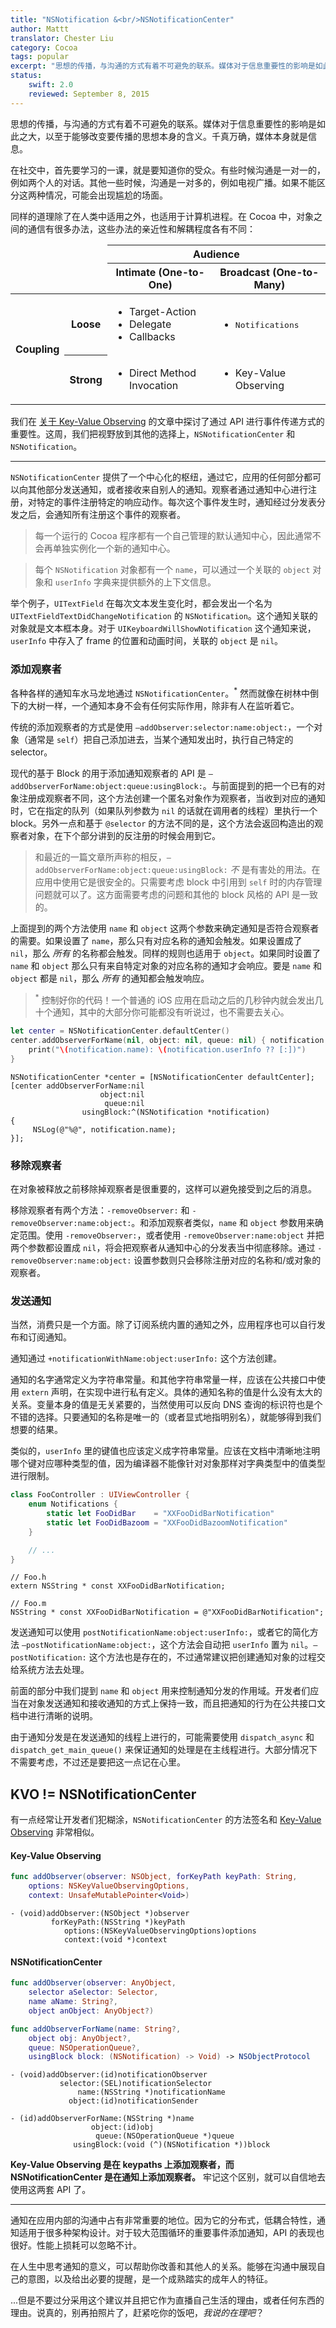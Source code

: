 ```yaml
---
title: "NSNotification &<br/>NSNotificationCenter"
author: Mattt
translator: Chester Liu
category: Cocoa
tags: popular
excerpt: "思想的传播，与沟通的方式有着不可避免的联系。媒体对于信息重要性的影响是如此之大，以至于能够改变要传播的思想本身的含义。千真万确，媒体本身就是信息。"
status:
    swift: 2.0
    reviewed: September 8, 2015
---
```


思想的传播，与沟通的方式有着不可避免的联系。媒体对于信息重要性的影响是如此之大，以至于能够改变要传播的思想本身的含义。千真万确，媒体本身就是信息。

在社交中，首先要学习的一课，就是要知道你的受众。有些时候沟通是一对一的，例如两个人的对话。其他一些时候，沟通是一对多的，例如电视广播。如果不能区分这两种情况，可能会出现尴尬的场面。

同样的道理除了在人类中适用之外，也适用于计算机进程。在 Cocoa 中，对象之间的通信有很多办法，这些办法的亲近性和解耦程度各有不同：

<table id="notification-center-coupling">
    <thead>
        <tr>
            <td class="empty" colspan="2" rowspan="2"></td>
            <th colspan="2">Audience</th>
        </tr>
        <tr>
            <th>Intimate (One-to-One)</th>
            <th>Broadcast (One-to-Many)</th>
        </tr>
    </thead>
    <tbody>
        <tr>
            <th rowspan="2">Coupling</th>
            <th>Loose</th>
            <td>
                <ul>
                    <li>Target-Action</li>
                    <li>Delegate</li>
                    <li>Callbacks</li>
                </ul>
            </td>
            <td>
                <ul>
                    <li><tt>Notifications</tt></li>
                </ul>
            </td>
        </tr>
        <tr>
            <th>Strong</th>
            <td>
                <ul>
                    <li>Direct Method Invocation</li>
                </ul>
            </td>
            <td>
                <ul>
                    <li>Key-Value Observing</li>
                </ul>
            </td>
        </tr>
    </tbody>
</table>

我们在 [关于 Key-Value Observing](http://nshipster.cn/key-value-observing/) 的文章中探讨了通过 API 进行事件传递方式的重要性。这周，我们把视野放到其他的选择上，`NSNotificationCenter` 和 `NSNotification`。

* * *

`NSNotificationCenter` 提供了一个中心化的枢纽，通过它，应用的任何部分都可以向其他部分发送通知，或者接收来自别人的通知。观察者通过通知中心进行注册，对特定的事件注册特定的响应动作。每次这个事件发生时，通知经过分发表分发之后，会通知所有注册这个事件的观察者。

> 每一个运行的 Cocoa 程序都有一个自己管理的默认通知中心，因此通常不会再单独实例化一个新的通知中心。

> 每个 `NSNotification` 对象都有一个 `name`，可以通过一个关联的 `object` 对象和 `userInfo` 字典来提供额外的上下文信息。

举个例子，`UITextField` 在每次文本发生变化时，都会发出一个名为 `UITextFieldTextDidChangeNotification` 的 `NSNotification`。这个通知关联的对象就是文本框本身。对于 `UIKeyboardWillShowNotification` 这个通知来说，`userInfo` 中存入了 frame  的位置和动画时间，关联的 `object` 是 `nil`。

### 添加观察者

各种各样的通知车水马龙地通过 `NSNotificationCenter`。<sup>*</sup> 然而就像在树林中倒下的大树一样，一个通知本身不会有任何实际作用，除非有人在监听着它。

传统的添加观察者的方式是使用 `–addObserver:selector:name:object:`，一个对象（通常是 `self`）把自己添加进去，当某个通知发出时，执行自己特定的 selector。

现代的基于 Block 的用于添加通知观察者的 API 是 `–addObserverForName:object:queue:usingBlock:`。与前面提到的把一个已有的对象注册成观察者不同，这个方法创建一个匿名对象作为观察者，当收到对应的通知时，它在指定的队列（如果队列参数为 `nil` 的话就在调用者的线程）里执行一个 block。另外一点和基于 `@selector` 的方法不同的是，这个方法会返回构造出的观察者对象，在下个部分讲到的反注册的时候会用到它。

> 和最近的一篇文章所声称的相反，`–addObserverForName:object:queue:usingBlock:` _不_ 是有害处的用法。在应用中使用它是很安全的。只需要考虑 block 中引用到 `self` 时的内存管理问题就可以了。这方面需要考虑的问题和其他的 block 风格的 API 是一致的。

上面提到的两个方法使用 `name` 和 `object` 这两个参数来确定通知是否符合观察者的需要。如果设置了 `name`，那么只有对应名称的通知会触发。如果设置成了 `nil`，那么 _所有_ 的名称都会触发。同样的规则也适用于 `object`。如果同时设置了 `name` 和 `object` 那么只有来自特定对象的对应名称的通知才会响应。要是 `name` 和 `object` 都是 `nil`，那么 _所有_ 的通知都会触发响应。

> <sup>\*</sup> 控制好你的代码！一个普通的 iOS 应用在启动之后的几秒钟内就会发出几十个通知，其中的大部分你可能都没有听说过，也不需要去关心。

```swift
let center = NSNotificationCenter.defaultCenter()
center.addObserverForName(nil, object: nil, queue: nil) { notification in
    print("\(notification.name): \(notification.userInfo ?? [:])")
}
```
```objc
NSNotificationCenter *center = [NSNotificationCenter defaultCenter];
[center addObserverForName:nil
                    object:nil
                     queue:nil
                usingBlock:^(NSNotification *notification)
{
     NSLog(@"%@", notification.name);
}];
```

### 移除观察者

在对象被释放之前移除掉观察者是很重要的，这样可以避免接受到之后的消息。

移除观察者有两个方法：`-removeObserver:` 和 `-removeObserver:name:object:`。和添加观察者类似，`name` 和 `object` 参数用来确定范围。使用 `-removeObserver:`，或者使用 `-removeObserver:name:object` 并把两个参数都设置成 `nil`，将会把观察者从通知中心的分发表当中彻底移除。通过 `-removeObserver:name:object:` 设置参数则只会移除注册对应的名称和/或对象的观察者。

### 发送通知

当然，消费只是一个方面。除了订阅系统内置的通知之外，应用程序也可以自行发布和订阅通知。

通知通过 `+notificationWithName:object:userInfo:` 这个方法创建。

通知的名字通常定义为字符串常量。和其他字符串常量一样，应该在公共接口中使用 `extern` 声明，在实现中进行私有定义。具体的通知名称的值是什么没有太大的关系。变量本身的值是无关紧要的，当然使用可以反向 DNS 查询的标识符也是个不错的选择。只要通知的名称是唯一的（或者显式地指明别名），就能够得到我们想要的结果。

类似的，`userInfo` 里的键值也应该定义成字符串常量。应该在文档中清晰地注明哪个键对应哪种类型的值，因为编译器不能像针对对象那样对字典类型中的值类型进行限制。

```swift
class FooController : UIViewController {
    enum Notifications {
        static let FooDidBar    = "XXFooDidBarNotification"
        static let FooDidBazoom = "XXFooDidBazoomNotification"
    }

    // ...
}
```
```objc
// Foo.h
extern NSString * const XXFooDidBarNotification;

// Foo.m
NSString * const XXFooDidBarNotification = @"XXFooDidBarNotification";
```

发送通知可以使用 `postNotificationName:object:userInfo:`，或者它的简化方法 `–postNotificationName:object:`，这个方法会自动把 `userInfo` 置为 `nil`。`–postNotification:` 这个方法也是存在的，不过通常建议把创建通知对象的过程交给系统方法去处理。

前面的部分中我们提到 `name` 和 `object` 用来控制通知分发的作用域。开发者们应当在对象发送通知和接收通知的方式上保持一致，而且把通知的行为在公共接口文档中进行清晰的说明。

由于通知分发是在发送通知的线程上进行的，可能需要使用 `dispatch_async` 和 `dispatch_get_main_queue()` 来保证通知的处理是在主线程进行。大部分情况下不需要考虑，不过还是要把这一点记在心里。

## KVO != NSNotificationCenter

有一点经常让开发者们犯糊涂，`NSNotificationCenter` 的方法签名和 [Key-Value Observing](http://nshipster.cn/key-value-observing/) 非常相似。

#### Key-Value Observing

```swift
func addObserver(observer: NSObject, forKeyPath keyPath: String,
    options: NSKeyValueObservingOptions,
    context: UnsafeMutablePointer<Void>)
```
```objc
- (void)addObserver:(NSObject *)observer
         forKeyPath:(NSString *)keyPath
            options:(NSKeyValueObservingOptions)options
            context:(void *)context
```

#### NSNotificationCenter

```swift
func addObserver(observer: AnyObject,
    selector aSelector: Selector,
    name aName: String?,
    object anObject: AnyObject?)

func addObserverForName(name: String?,
    object obj: AnyObject?,
    queue: NSOperationQueue?,
    usingBlock block: (NSNotification) -> Void) -> NSObjectProtocol
```
```objc
- (void)addObserver:(id)notificationObserver
           selector:(SEL)notificationSelector
               name:(NSString *)notificationName
             object:(id)notificationSender

- (id)addObserverForName:(NSString *)name
                  object:(id)obj
                   queue:(NSOperationQueue *)queue
              usingBlock:(void (^)(NSNotification *))block
```

**Key-Value Observing 是在 keypaths 上添加观察者，而 NSNotificationCenter 是在通知上添加观察者。** 牢记这个区别，就可以自信地去使用这两套 API 了。

* * *

通知在应用内部的沟通中占有非常重要的地位。因为它的分布式，低耦合特性，通知适用于很多种架构设计。对于较大范围循环的重要事件添加通知，API 的表现也很好。性能上损耗可以忽略不计。

在人生中思考通知的意义，可以帮助你改善和其他人的关系。能够在沟通中展现自己的意图，以及给出必要的提醒，是一个成熟踏实的成年人的特征。

...但是不要过分采用这个建议并且把它作为直播自己生活的理由，或者任何东西的理由。说真的，别再拍照片了，赶紧吃你的饭吧，_我说的在理吧_？
```
